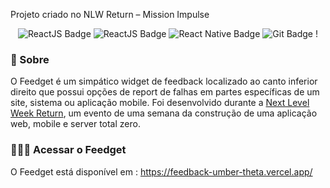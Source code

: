 Projeto criado no NLW Return – Mission Impulse


<div align="center">

![ReactJS Badge](https://img.shields.io/badge/Node.js-000000?style=for-the-badge&logo=node.js&logoColor=white) ![ReactJS Badge](https://img.shields.io/badge/React-000000?style=for-the-badge&logo=react&logoColor=white) ![React Native Badge](https://img.shields.io/badge/React_Native-000000?style=for-the-badge&logo=react&logoColor=white) ![Git Badge](https://img.shields.io/badge/GIT-000000?style=for-the-badge&logo=git&logoColor=white) !

</div>


### 🚀 Sobre

O Feedget é um simpático widget de feedback localizado ao canto inferior direito que possui opções de report de falhas em partes específicas de um site, sistema ou aplicação mobile. Foi desenvolvido durante a [Next Level Week Return](https://nextlevelweek.com/), um evento de uma semana da construção de uma aplicação web, mobile e server total zero.

### 🧑🏽‍💻 Acessar o Feedget

O Feedget está disponível em : https://feedback-umber-theta.vercel.app/
